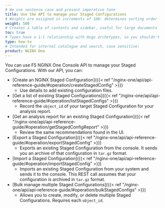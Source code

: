 ```yaml
---
# We use sentence case and present imperative tone
title: Use the API to manage your Staged Configurations
# Weights are assigned in increments of 100: determines sorting order
weight: 500
# Creates a table of contents and sidebar, useful for large documents
toc: true
# Types have a 1:1 relationship with Hugo archetypes, so you shouldn't need to change this
type: how-to
# Intended for internal catalogue and search, case sensitive:
product: NGINX One
---
```


You can use F5 NGINX One Console API to manage your Staged Configurations. With our API, you can:

- [Create an NGINX Staged Configuration]({{< ref "/nginx-one/api/api-reference-guide/#operation/createStagedConfig" >}})
  - Use details to add existing configuration files.
- [Get a list of existing Staged Configurations]({{< ref "/nginx-one/api/api-reference-guide/#operation/listStagedConfigs" >}})
  - Record the `object_id` of your target Staged Configuration for your analysis report.
- [Get an analysis report for an existing Staged Configuration]({{< ref "/nginx-one/api/api-reference-guide/#operation/getStagedConfigReport" >}})
  - Review the same recommendations found in the UI.
- [Export a Staged Configuration]({{< ref "/nginx-one/api/api-reference-guide/#operation/exportStagedConfig" >}})
  - Exports an existing Staged Configuration from the console. It sends you an archive of that configuration in `tar.gz` format.
- [Import a Staged Configuration]({{< ref "/nginx-one/api/api-reference-guide/#operation/importStagedConfig" >}})
  - Imports an existing Staged Configuration from your system and sends it to the console. This REST call assumes that your configuration is archived in `tar.gz` format.
- [Bulk manage multiple Staged Configurations]({{< ref "/nginx-one/api/api-reference-guide/#operation/bulkStagedConfigs" >}})
  - Allows you to create, modify, or delete multiple Staged Configurations. Requires each `object_id`.
